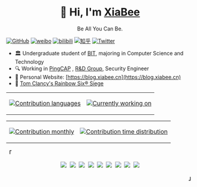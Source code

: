 <h1 align=center>👋 Hi, I'm <a href="https://blog.xiabee.cn/about">XiaBee</a></h2>
<p align=center> Be All You Can Be.</p>

[![GitHub](https://img.shields.io/badge/dynamic/json?url=https%3A%2F%2Fapi.swo.moe%2Fstats%2Fgithub%2Fxiabee&query=count&color=181717&label=GitHub&labelColor=282c34&logo=github&suffix=+follows&cacheSeconds=3600)](https://github.com/xiabee)
[![weibo](https://img.shields.io/badge/dynamic/json?url=https%3A%2F%2Fapi.swo.moe%2Fstats%2Fweibo%2F7390789827&query=count&color=040000&label=%E5%BE%AE%E5%8D%9A&labelColor=e71f19&logo=sina-weibo&suffix=+%E5%85%B3%E6%B3%A8&cacheSeconds=3600)](https://weibo.com/7390789827)
[![bilibili](https://img.shields.io/badge/dynamic/json?url=https%3A%2F%2Fapi.swo.moe%2Fstats%2Fbilibili%2F43789348&query=count&color=282c34&label=%E5%93%94%E5%93%A9%E5%93%94%E5%93%A9&labelColor=FE7398&logo=data%3Aimage%2Fpng%3Bbase64%2CiVBORw0KGgoAAAANSUhEUgAAAGAAAABgCAYAAADimHc4AAAD7ElEQVR4nO2dW9WrMBCFK6ESkFAJSKiESqgEHCABCZWAhEpAAhL2ecik5dDc%2FpXLBDLfWnlqy0xmJ5BMQnq5CIIgCIIgCIIgCIIgCEIBAHQAemYfrgCunD6wAKAHsEKxALgx+bCQD8%2FS9tmgVqeDr1lLigDgZvDhXso+K9TyTBQRwRJ8AHjntl0Flh5QRAQK%2FmKxPeayWx2OXpBNBKiHvi34b7T2MC4pAvW6twR%2FRwkRKPizBN8CgEcuESj4Lwm+BwBjahEk+H8EwJRKhOaCDzW8e1JLfkUUH1NgmR3XmHffHR1l+72BSs8d7w8U+JDAnZERQMcV+CtUi7dNqFqibB4J7vtrq7xKCuAasbTMXCL4T+5aVk6+2xHUrWdhruAR6HIJcOeu2UHI8zyAe2ytWfEdWz9PVvQ8YAmIQ5dDAB9LFsMVAv8oMO2zAGrC5WNIarRiAuKR9jYEd9pY08aa6uUzIHGRdkgKd8pY0yc1WjEBAqypDYoAG0QAZkQAZkQAZkQAZk4vANQenjsSzS3I%2FwcSbXU5jQBUkRtdf4Rar90v8kSv3+I3ffCCSpk8I%2Fw+lgDkdI%2Fv2rEp2CaiWm1AsDQLlDAD+dlFXLMeAaCSeLZdaSFE5VUQNot38cKuEeBgAsSuG0flVZBmEanbXfNQAsS0fgBYIn2fIu3%2FBBMHEyBmDXlFfA8IzeHb+Ems4WAChKykrVA9ZfsQTL57jXzRg4A5wC%2FA8N4ADiZAZwm2XjW75Qh2KOTfA0p4kygPw28OJcCVgn3nDnYo2EwEYRgGH0qAMyICMCMCMCMCMCMCMCMCMCMCfP3qwHDOQ4AAUekTk8FaBRihJnZdYbvtCGC7LvmkM63GjVDINPFrQgCq5ETXfmMzI90FXzPvfqt7x4rEu%2FZaEcCUxFvgz2zO+BUn6UkoaEEAsptiMSX5e8FoRYCN7cVgb4Vq7U%2FH50Pq4JNP7Qiw8UFnJwcK+tXy+Wj6PLEvPgHSHv5UgwA1IQIwwyFAyLJin9RoxYgAzAQIkPwNmf26busC+OIx5TDqo5nDT+F%2FSS%2F9CYzwb+No49zNy2evkYv0LywGGAXUvp6eSneycqOic0w20k7CNgKE7jJunSGLACTCxF27ylmQc98T5MQUH49swd+I0HPXslLKnT0N+wnkrTKi9JZL%2FL9i1SorMmdeQ4TQQ7OFMxIMzGD45w8nUL1im7efENZLJpgPSw0pfz0cdt4U3230Td%2FTvx2R6d2FrHhEWLkq5PELOMsRPHCPnAZGv1xJteL7jbJiaW3sB2nDvPC%2FosSYvjRQz4cJ6n7KO3rYQL7M+L6nVtfDVRAEQRAEQRAEQRAEIZ5%2FSAXmdfXaoQsAAAAASUVORK5CYII%3D&suffix=+%E5%85%B3%E6%B3%A8&cacheSeconds=3600)](https://space.bilibili.com/43789348)
[![知乎](https://img.shields.io/badge/dynamic/json?url=https%3A%2F%2Fapi.swo.moe%2Fstats%2Fzhihu%2Fxiao-53-1&query=count&color=282c34&label=%E7%9F%A5%E4%B9%8E&labelColor=0084ff&logo=zhihu&logoColor=ffffff&suffix=+%E5%85%B3%E6%B3%A8&cacheSeconds=3600)](https://www.zhihu.com/people/xiao-53-1)
[![Twitter](https://img.shields.io/badge/dynamic/json?url=https%3A%2F%2Fapi.swo.moe%2Fstats%2Ftwitter%2FxiabeeSec&query=count&color=1da1f2&label=Twitter&labelColor=282c34&logo=twitter&suffix=+follows&cacheSeconds=3600)](https://twitter.com/xiabeeSec)


* 🏛️ Undergraduate student of [BIT](https://bit.edu.cn/), majoring in Computer Science and Technology
* 🔍 Working in [PingCAP](https://pingcap.com/zh/) , [R&D Group](https://github.com/pingcap), Security Engineer
* 🌟 Personal Website: [https://blog.xiabee.cn](https://blog.xiabee.cn)
* 🚷 [Tom Clancy's Rainbow Six® Siege](https://r6stats.com/zh/stats/4a34ba9a-b32e-4375-a0d7-16f735516ede/)

<div align="center">
<table border="0">
<tr>
<td>

[![Contribution languages](https://ossinsight.xiabee.cn/widgets/contribution-most-used-languages/thumbnail.png)](https://ossinsight.xiabee.cn/widgets/contribution-most-used-languages)

</td>
<td>

[![Currently working on](https://ossinsight.xiabee.cn/widgets/db%2Fsql-1686650509966/thumbnail.png)](https://ossinsight.xiabee.cn/widgets/db%2Fsql-1686650509966)

</td>
</table>
<table border="0">
<tr>
<td>

[![Contribution monthly](https://ossinsight.xiabee.cn/widgets/contribution-monthly/thumbnail.png)](https://ossinsight.xiabee.cn/widgets/contribution-monthly)



</td>
<td>

[![Contribution time distribution](https://ossinsight.xiabee.cn/widgets/contribution-time-distribution/thumbnail.png)](https://ossinsight.xiabee.cn/widgets/contribution-time-distribution)

</td>
</table>
</div>

<p align="left"><strong><samp>「</samp></strong></p><p align="center">
    <samp>
      <img src="https://img.shields.io/badge/C-a8b9cc.svg?&style=for-the-badge&logo=c&logoColor=black">
      <img src="https://img.shields.io/badge/c++-00599C.svg?&style=for-the-badge&logo=c%2b%2b&logoColor=white">
      <img src="https://img.shields.io/badge/python-3776AB.svg?&style=for-the-badge&logo=python&logoColor=white">
      <img src="https://img.shields.io/badge/markdown-48ac98.svg?&style=for-the-badge&logo=markdown&logoColor=white">
      <img src="https://img.shields.io/badge/shell_script%20-5d87bf.svg?&style=for-the-badge&logo=gnu-bash&logoColor=white">
      <img src="https://img.shields.io/badge/Docker-2496ED.svg?&style=for-the-badge&logo=docker&logoColor=white">
      <img src="https://img.shields.io/badge/Vim-019733.svg?&style=for-the-badge&logo=vim&logoColor=white">
      <img src="https://img.shields.io/badge/VS%20Code-007ACC.svg?&style=for-the-badge&logo=visual-studio-code&logoColor=white">
      <img src="https://img.shields.io/badge/chrome-f7df1e.svg?&style=for-the-badge&logo=google-chrome&logoColor=black">
    </samp>
    <br>
</p><p align="right"><strong><samp>」</samp></strong></p>
